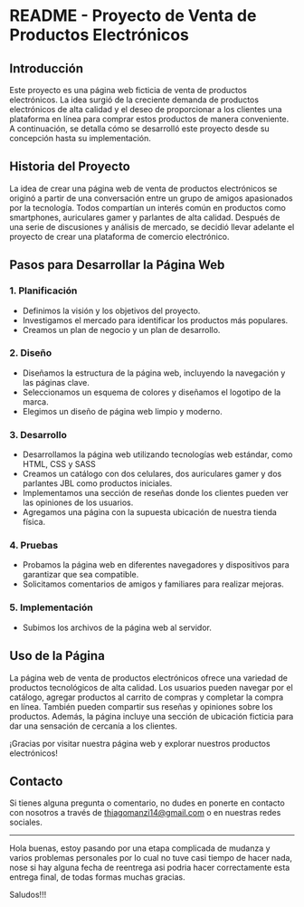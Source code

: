 # README - Proyecto de Venta de Productos Electrónicos

## Introducción

Este proyecto es una página web ficticia de venta de productos electrónicos. La idea surgió de la creciente demanda de productos electrónicos de alta calidad y el deseo de proporcionar a los clientes una plataforma en línea para comprar estos productos de manera conveniente. A continuación, se detalla cómo se desarrolló este proyecto desde su concepción hasta su implementación.

## Historia del Proyecto

La idea de crear una página web de venta de productos electrónicos se originó a partir de una conversación entre un grupo de amigos apasionados por la tecnología. Todos compartían un interés común en productos como smartphones, auriculares gamer y parlantes de alta calidad. Después de una serie de discusiones y análisis de mercado, se decidió llevar adelante el proyecto de crear una plataforma de comercio electrónico.

## Pasos para Desarrollar la Página Web

### 1. Planificación
   - Definimos la visión y los objetivos del proyecto.
   - Investigamos el mercado para identificar los productos más populares.
   - Creamos un plan de negocio y un plan de desarrollo.

### 2. Diseño
   - Diseñamos la estructura de la página web, incluyendo la navegación y las páginas clave.
   - Seleccionamos un esquema de colores y diseñamos el logotipo de la marca.
   - Elegimos un diseño de página web limpio y moderno.

### 3. Desarrollo
   - Desarrollamos la página web utilizando tecnologías web estándar, como HTML, CSS y SASS
   - Creamos un catálogo con dos celulares, dos auriculares gamer y dos parlantes JBL como productos iniciales.
   - Implementamos una sección de reseñas donde los clientes pueden ver las opiniones de los usuarios.
   - Agregamos una página con la supuesta ubicación de nuestra tienda física.

### 4. Pruebas
   - Probamos la página web en diferentes navegadores y dispositivos para garantizar que sea compatible.
   - Solicitamos comentarios de amigos y familiares para realizar mejoras.

### 5. Implementación
   - Subimos los archivos de la página web al servidor.

## Uso de la Página

La página web de venta de productos electrónicos ofrece una variedad de productos tecnológicos de alta calidad. Los usuarios pueden navegar por el catálogo, agregar productos al carrito de compras y completar la compra en línea. También pueden compartir sus reseñas y opiniones sobre los productos. Además, la página incluye una sección de ubicación ficticia para dar una sensación de cercanía a los clientes.

¡Gracias por visitar nuestra página web y explorar nuestros productos electrónicos!

## Contacto

Si tienes alguna pregunta o comentario, no dudes en ponerte en contacto con nosotros a través de thiagomanzi14@gmail.com o en nuestras redes sociales.

---


Hola buenas, estoy pasando por una etapa complicada de mudanza y varios problemas personales por lo cual no tuve casi tiempo de hacer nada, nose si hay alguna fecha de reentrega asi podria hacer correctamente esta entrega final, de todas formas muchas gracias. 


Saludos!!!

